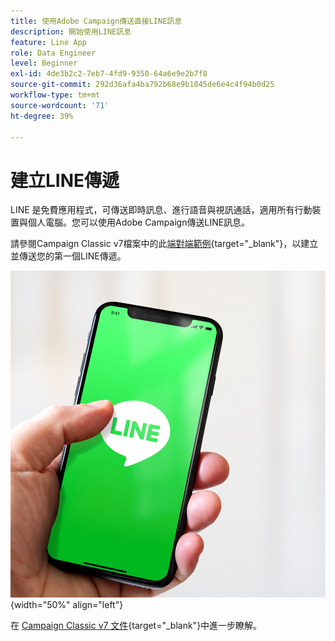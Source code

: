 ```yaml
---
title: 使用Adobe Campaign傳送直接LINE訊息
description: 開始使用LINE訊息
feature: Line App
role: Data Engineer
level: Beginner
exl-id: 4de3b2c2-7eb7-4fd9-9350-64a6e9e2b7f8
source-git-commit: 292d36afa4ba792b68e9b1045de6e4c4f94b0d25
workflow-type: tm+mt
source-wordcount: '71'
ht-degree: 39%

---
```


# 建立LINE傳遞

LINE 是免費應用程式，可傳送即時訊息、進行語音與視訊通話，適用所有行動裝置與個人電腦。您可以使用Adobe Campaign傳送LINE訊息。

請參閱Campaign Classic v7檔案中的此[端對端範例](https://experienceleague.adobe.com/docs/campaign-classic/using/sending-messages/line-channel.html#example--create-and-send-a-personalized-line-message){target="_blank"}，以建立並傳送您的第一個LINE傳遞。

![](../assets/do-not-localize/LINE-msg.jpeg){width="50%" align="left"}

在 [Campaign Classic v7 文件](https://experienceleague.adobe.com/docs/campaign-classic/using/sending-messages/line-channel.html?lang=zh-Hant){target="_blank"}中進一步瞭解。

